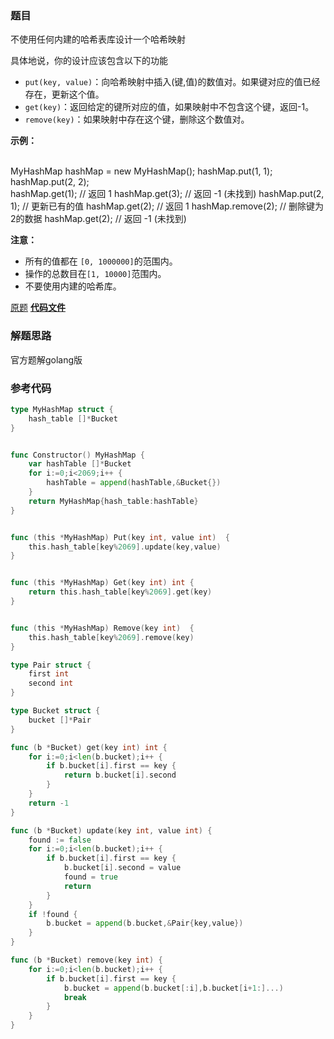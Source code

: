 ### 题目
不使用任何内建的哈希表库设计一个哈希映射

具体地说，你的设计应该包含以下的功能

  * `put(key, value)`：向哈希映射中插入(键,值)的数值对。如果键对应的值已经存在，更新这个值。
  * `get(key)`：返回给定的键所对应的值，如果映射中不包含这个键，返回-1。
  * `remove(key)`：如果映射中存在这个键，删除这个数值对。


**示例：**


​    
    MyHashMap hashMap = new MyHashMap();
    hashMap.put(1, 1);          
    hashMap.put(2, 2);         
    hashMap.get(1);            // 返回 1
    hashMap.get(3);            // 返回 -1 (未找到)
    hashMap.put(2, 1);         // 更新已有的值
    hashMap.get(2);            // 返回 1 
    hashMap.remove(2);         // 删除键为2的数据
    hashMap.get(2);            // 返回 -1 (未找到) 



**注意：**

  * 所有的值都在 `[0, 1000000]`的范围内。
  * 操作的总数目在`[1, 10000]`范围内。
  * 不要使用内建的哈希库。

[原题](https://leetcode-cn.com/problems/design-hashmap/)    **[代码文件](https://github.com/LZH139/leetcode_Go/blob/master/note/HashTable/simple/706%2E%20Design%20Hashmap%2Emd)**

### 解题思路

官方题解golang版



### 参考代码

```go
type MyHashMap struct {
	hash_table []*Bucket
}


func Constructor() MyHashMap {
	var hashTable []*Bucket
	for i:=0;i<2069;i++ {
		hashTable = append(hashTable,&Bucket{})
	}
	return MyHashMap{hash_table:hashTable}
}


func (this *MyHashMap) Put(key int, value int)  {
	this.hash_table[key%2069].update(key,value)
}


func (this *MyHashMap) Get(key int) int {
	return this.hash_table[key%2069].get(key)
}


func (this *MyHashMap) Remove(key int)  {
	this.hash_table[key%2069].remove(key)
}

type Pair struct {
	first int
	second int
}

type Bucket struct {
	bucket []*Pair
}

func (b *Bucket) get(key int) int {
	for i:=0;i<len(b.bucket);i++ {
		if b.bucket[i].first == key {
			return b.bucket[i].second
		}
	}
	return -1
}

func (b *Bucket) update(key int, value int) {
	found := false
	for i:=0;i<len(b.bucket);i++ {
		if b.bucket[i].first == key {
			b.bucket[i].second = value
			found = true
			return
		}
	}
	if !found {
		b.bucket = append(b.bucket,&Pair{key,value})
	}
}

func (b *Bucket) remove(key int) {
	for i:=0;i<len(b.bucket);i++ {
		if b.bucket[i].first == key {
			b.bucket = append(b.bucket[:i],b.bucket[i+1:]...)
			break
		}
	}
}
```



